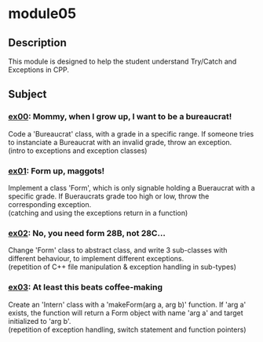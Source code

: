 # module05
## Description
This module is designed to help the student understand Try/Catch and Exceptions in CPP.
## Subject
### [ex00](https://github.com/pweinstock/CPP/tree/master/module05/ex00): Mommy, when I grow up, I want to be a bureaucrat!
Code a 'Bureaucrat' class, with a grade in a specific range. If someone tries to instanciate a Bureaucrat with an invalid grade, throw an exception.\
(intro to exceptions and exception classes)
### [ex01](https://github.com/pweinstock/CPP/tree/master/module05/ex01): Form up, maggots!
Implement a class 'Form', which is only signable holding a Bueraucrat with a specific grade. If Bueraucrats grade too high or low, throw the corresponding exception.\
(catching and using the exceptions return in a function)
### [ex02](https://github.com/pweinstock/CPP/tree/master/module05/ex02): No, you need form 28B, not 28C...
Change 'Form' class to abstract class, and write 3 sub-classes with different behaviour, to implement different exceptions.\
(repetition of C++ file manipulation & exception handling in sub-types)
### [ex03](https://github.com/pweinstock/CPP/tree/master/module05/ex03): At least this beats coffee-making
Create an 'Intern' class with a 'makeForm(arg a, arg b)' function. If 'arg a' exists, the function will return a Form object with name 'arg a' and target initialized to 'arg b'.\
(repetition of exception handling, switch statement and function pointers)
